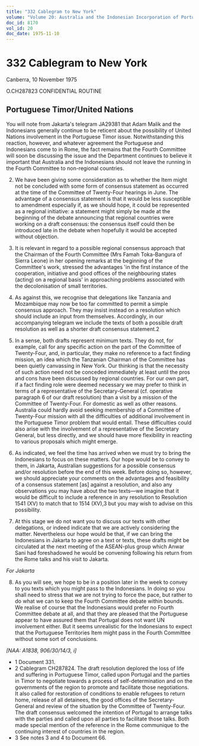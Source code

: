 ```yaml
---
title: "332 Cablegram to New York"
volume: "Volume 20: Australia and the Indonesian Incorporation of Portuguese Timor, 1974-1976"
doc_id: 8170
vol_id: 20
doc_date: 1975-11-10
---
```


# 332 Cablegram to New York

Canberra, 10 November 1975

O.CH287823 CONFIDENTIAL ROUTINE

## Portuguese Timor/United Nations

You will note from Jakarta's telegram JA29381 that Adam Malik and the Indonesians generally continue to be reticent about the possibility of United Nations involvement in the Portuguese Timor issue. Notwithstanding this reaction, however, and whatever agreement the Portuguese and Indonesians come to in Rome, the fact remains that the Fourth Committee will soon be discussing the issue and the Department continues to believe it important that Australia and the Indonesians should not leave the running in the Fourth Committee to non-regional countries.

  2. We have been giving some consideration as to whether the Item might not be concluded with some form of consensus statement as occurred at the time of the Committee of Twenty-Four hearings in June. The advantage of a consensus statement is that it would be less susceptible to amendment especially if, as we should hope, it could be represented as a regional initiative: a statement might simply be made at the beginning of the debate announcing that regional countries were working on a draft consensus: the consensus itself could then be introduced late in the debate when hopefully it would be accepted without objection.

  3. It is relevant in regard to a possible regional consensus approach that the Chairman of the Fourth Committee (Mrs Famah Toka-Bangura of Sierra Leone) in her opening remarks at the beginning of the Committee's work, stressed the advantages 'in the first instance of the cooperation, initiative and good offices of the neighbouring states (acting) on a regional basis' in approaching problems associated with the decolonisation of small territories.

  4. As against this, we recognise that delegations like Tanzania and Mozambique may now be too far committed to permit a simple consensus approach. They may insist instead on a resolution which should include an input from themselves. Accordingly, in our accompanying telegram we include the texts of both a possible draft resolution as well as a shorter draft consensus statement.2

  5. In a sense, both drafts represent minimum texts. They do not, for example, call for any specific action on the part of the Committee of Twenty-Four, and, in particular, they make no reference to a fact finding mission, an idea which the Tanzanian Chairman of the Committee has been quietly canvassing in New York. Our thinking is that the necessity of such action need not be conceded immediately at least until the pros and cons have been discussed by regional countries. For our own part, if a fact finding role were deemed necessary we may prefer to think in terms of a representative of the Secretary-General (cf. operative paragraph 6 of our draft resolution) than a visit by a mission of the Committee of Twenty-Four. For domestic as well as other reasons. Australia could hardly avoid seeking membership of a Committee of Twenty-Four mission with all the difficulties of additional involvement in the Portuguese Timor problem that would entail. These difficulties could also arise with the involvement of a representative of the Secretary General, but less directly, and we should have more flexibility in reacting to various proposals which might emerge.

  6. As indicated, we feel the time has arrived when we must try to bring the Indonesians to focus on these matters. Our hope would be to convey to them, in Jakarta, Australian suggestions for a possible consensus and/or resolution before the end of this week. Before doing so, however, we should appreciate your comments on the advantages and feasibility of a consensus statement [as] against a resolution, and also any observations you may have about the two texts—we imagine that it would be difficult to include a reference in any resolution to Resolution 1541 (XV) to match that to 1514 (XV),3 but you may wish to advise on this possibility.

  7. At this stage we do not want you to discuss our texts with other delegations, or indeed indicate that we are actively considering the matter. Nevertheless our hope would be that, if we can bring the Indonesians in Jakarta to agree on a text or texts, these drafts might be circulated at the next meeting of the ASEAN-plus group which Anwar Sani had foreshadowed he would be convening following his return from the Rome talks and his visit to Jakarta.

_For Jakarta_

  8. As you will see, we hope to be in a position later in the week to convey to you texts which you might pass to the Indonesians. In doing so you shall need to stress that we are not trying to force the pace, but rather to do what we can to keep the Fourth Committee debate within bounds. We realise of course that the Indonesians would prefer no Fourth Committee debate at all, and that they are pleased that the Portuguese appear to have assured them that Portugal does not want UN involvement either. But it seems unrealistic for the Indonesians to expect that the Portuguese Territories Item might pass in the Fourth Committee without some sort of conclusions.

_[NAA: A1838, 906/30/14/3, i]_




  * 1 Document 331.
  * 2 Cablegram CH287824. The draft resolution deplored the loss of life and suffering in Portuguese Timor, called upon Portugal and the parties in Timor to negotiate towards a process of self-determination and on the governments of the region to promote and facilitate those negotiations. It also called for restoration of conditions to enable refugees to return home, release of all detainees, the good offices of the Secretary-General and review of the situation by the Committee of Twenty-Four. The draft consensus welcomed the intention of Portugal to arrange talks with the parties and called upon all parties to facilitate those talks. Both made special mention of the reference in the Rome communique to the continuing interest of countries in the region.
  * 3 See notes 3 and 4 to Document 66.


